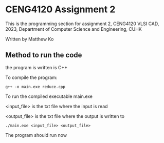# CENG4120 Assignment 2

This is the programming section for assignment 2, CENG4120 VLSI CAD, 2023, Department of Computer Science and Engineering, CUHK

Written by Matthew Ko

## Method to run the code

the program is written is C++

To compile the program:

```
g++ -o main.exe reduce.cpp
```

To run the compiled executable main.exe

<input_file> is the txt file where the input is read

<output_file> is the txt file where the output is written to

```
./main.exe <input_file> <output_file>
```

The program should run now
